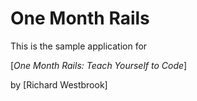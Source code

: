 # One Month Rails

This is the sample application for

[*One Month Rails: Teach Yourself to Code*]

by [Richard Westbrook]
